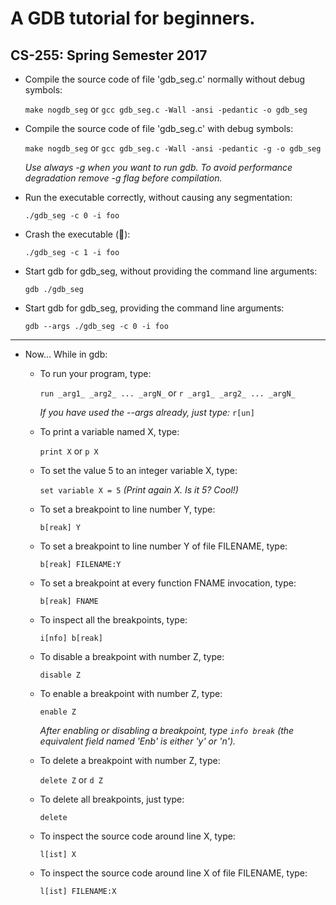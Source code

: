 # A GDB tutorial for beginners.
## CS-255: Spring Semester 2017

* Compile the source code of file 'gdb\_seg.c' normally without debug symbols:
	
	`make nogdb_seg` or `gcc gdb_seg.c -Wall -ansi -pedantic -o gdb_seg`

* Compile the source code of file 'gdb\_seg.c' with debug symbols:

	`make nogdb_seg` or `gcc gdb_seg.c -Wall -ansi -pedantic -g -o gdb_seg`

	_Use *always* -g when you want to run gdb. To avoid performance 
	degradation remove -g flag before compilation._

* Run the executable correctly, without causing any segmentation:

	`./gdb_seg -c 0 -i foo`

* Crash the executable (:poop:): 

	`./gdb_seg -c 1 -i foo`

* Start gdb for gdb\_seg, without providing the command line arguments:
	
	`gdb ./gdb_seg` 

* Start gdb for gdb\_seg, providing the command line arguments:
	
	`gdb --args ./gdb_seg -c 0 -i foo` 

- - - - 

* Now... While in gdb:

  * To run your program, type: 

	`run _arg1_ _arg2_ ... _argN_` or `r _arg1_ _arg2_ ... _argN_`

  	_If you have used the --args already, just type:_ `r[un]`

  * To print a variable named X, type:

	`print X` or `p X`

  * To set the value 5 to an integer variable X, type:

	`set variable X = 5` _(Print again X. Is it 5? Cool!)_

  * To set a breakpoint to line number Y, type:

	`b[reak] Y`

  * To set a breakpoint to line number Y of file FILENAME, type:

	`b[reak] FILENAME:Y`

  * To set a breakpoint at every function FNAME invocation, type:

	`b[reak] FNAME`

  * To inspect all the breakpoints, type:

	`i[nfo] b[reak]`

  * To disable a breakpoint with number Z, type:

	`disable Z`

  * To enable a breakpoint with number Z, type:

	`enable Z`

	_After enabling or disabling a breakpoint, type `info break` (the 
	equivalent field named 'Enb' is either 'y' or 'n')._

  * To delete a breakpoint with number Z, type:

	`delete Z` or `d Z`

  * To delete all breakpoints, just type:

	`delete`

  * To inspect the source code around line X, type:

	`l[ist] X`

  * To inspect the source code around line X of file FILENAME, type:

	`l[ist] FILENAME:X`
